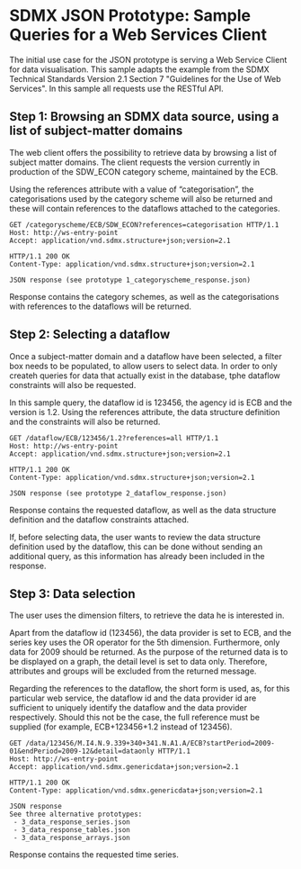SDMX JSON Prototype: Sample Queries for a Web Services Client
============================================================

The initial use case for the JSON prototype is serving a Web Service Client for
data visualisation. This sample adapts the example from the SDMX Technical
Standards Version 2.1 Section 7 "Guidelines for the Use of Web Services". In
this sample all requests use the RESTful API.


Step 1: Browsing an SDMX data source, using a list of subject-matter domains
----------------------------------------------------------------------------

The web client offers the possibility to retrieve data by browsing a list of
subject matter domains. The client requests the version currently in production
of the SDW_ECON category scheme, maintained by the ECB.

Using the references attribute with a value of “categorisation”, the
categorisations used by the category scheme will also be returned and these will
contain references to the dataflows attached to the categories.

    GET /categoryscheme/ECB/SDW_ECON?references=categorisation HTTP/1.1
    Host: http://ws-entry-point
    Accept: application/vnd.sdmx.structure+json;version=2.1
    
    HTTP/1.1 200 OK
    Content-Type: application/vnd.sdmx.structure+json;version=2.1
    
    JSON response (see prototype 1_categoryscheme_response.json)

Response contains the category schemes, as well as the categorisations with
references to the dataflows will be returned.


Step 2: Selecting a dataflow
-----------------------------

Once a subject-matter domain and a dataflow have been selected, a filter box
needs to be populated, to allow users to select data. In order to only createh
queries for data that actually exist in the database, tphe dataflow constraints
will also be requested.

In this sample query, the dataflow id is 123456, the agency id is ECB and the
version is 1.2. Using the references attribute, the data structure definition
and the constraints will also be returned.

    GET /dataflow/ECB/123456/1.2?references=all HTTP/1.1
    Host: http://ws-entry-point
    Accept: application/vnd.sdmx.structure+json;version=2.1
    
    HTTP/1.1 200 OK
    Content-Type: application/vnd.sdmx.structure+json;version=2.1
    
    JSON response (see prototype 2_dataflow_response.json)

Response contains the requested dataflow, as well as the data structure
definition and the dataflow constraints attached.

If, before selecting data, the user wants to review the data structure
definition used by the dataflow, this can be done without sending an additional
query, as this information has already been included in the response.


Step 3: Data selection
-----------------------

The user uses the dimension filters, to retrieve the data he is interested in.

Apart from the dataflow id (123456), the data provider is set to ECB, and the
series key uses the OR operator for the 5th dimension. Furthermore, only data
for 2009 should be returned. As the purpose of the returned data is to be
displayed on a graph, the detail level is set to data only. Therefore,
attributes and groups will be excluded from the returned message. 

Regarding the references to the dataflow, the short form is used, as, for this
particular web service, the dataflow id and the data provider id are sufficient
to uniquely identify the dataflow and the data provider respectively. Should
this not be the case, the full reference must be supplied (for example,
ECB+123456+1.2 instead of 123456).

    GET /data/123456/M.I4.N.9.339+340+341.N.A1.A/ECB?startPeriod=2009-01&endPeriod=2009-12&detail=dataonly HTTP/1.1
    Host: http://ws-entry-point
    Accept: application/vnd.sdmx.genericdata+json;version=2.1
    
    HTTP/1.1 200 OK
    Content-Type: application/vnd.sdmx.genericdata+json;version=2.1
    
    JSON response 
    See three alternative prototypes: 
     - 3_data_response_series.json
     - 3_data_response_tables.json
     - 3_data_response_arrays.json
    

Response contains the requested time series.


